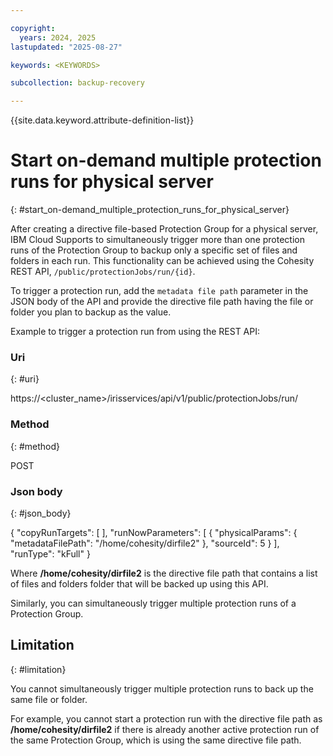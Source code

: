 ```yaml
---

copyright:
  years: 2024, 2025
lastupdated: "2025-08-27"

keywords: <KEYWORDS>

subcollection: backup-recovery

---
```


{{site.data.keyword.attribute-definition-list}}

# Start on-demand multiple protection runs for physical server
{: #start_on-demand_multiple_protection_runs_for_physical_server}

After creating a directive file-based Protection Group for a physical server, IBM Cloud Supports to simultaneously trigger more than one protection runs of the Protection Group to backup only a specific set of files and folders in each run. This functionality can be achieved using the Cohesity REST API, `/public/protectionJobs/run/{id}`.

To trigger a protection run, add the `metadata file path` parameter in the JSON body of the API and provide the directive file path having the file or folder you plan to backup as the value.

Example to trigger a protection run from using the REST API:

### Uri
{: #uri}

https://<cluster\_name>/irisservices/api/v1/public/protectionJobs/run/<protectionGroupID>

### Method
{: #method}

POST

### Json body
{: #json_body}

{
 "copyRunTargets": \[
 \],
 "runNowParameters": \[
   {
     "physicalParams": {
       "metadataFilePath": "/home/cohesity/dirfile2"
     },
     "sourceId": 5
   }
 \],
 "runType": "kFull"
}

Where **/home/cohesity/dirfile2** is the directive file path that contains a list of files and folders folder that will be backed up using this API.

Similarly, you can simultaneously trigger multiple protection runs of a Protection Group.

## Limitation
{: #limitation}

You cannot simultaneously trigger multiple protection runs to back up the same file or folder.

For example, you cannot start a protection run with the directive file path as **/home/cohesity/dirfile2** if there is already another active protection run of the same Protection Group, which is using the same directive file path.
